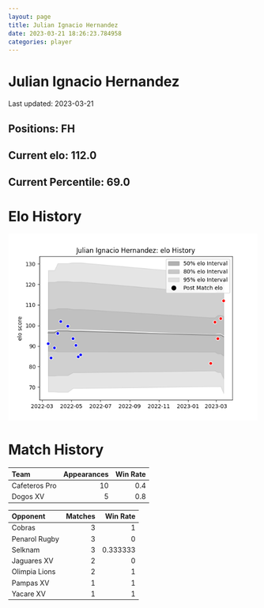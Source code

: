 ```yaml
---  
layout: page  
title: Julian Ignacio Hernandez  
date: 2023-03-21 18:26:23.784958  
categories: player  
---
```

# Julian Ignacio Hernandez


Last updated: 2023-03-21
## Positions: FH

## Current elo: 112.0

## Current Percentile: 69.0

# Elo History


![elo history](history_JulianIgnacioHernandez.png)
# Match History


| Team          |   Appearances |   Win Rate |
|:--------------|--------------:|-----------:|
| Cafeteros Pro |            10 |        0.4 |
| Dogos XV      |             5 |        0.8 |

| Opponent      |   Matches |   Win Rate |
|:--------------|----------:|-----------:|
| Cobras        |         3 |   1        |
| Penarol Rugby |         3 |   0        |
| Selknam       |         3 |   0.333333 |
| Jaguares XV   |         2 |   0        |
| Olimpia Lions |         2 |   1        |
| Pampas XV     |         1 |   1        |
| Yacare XV     |         1 |   1        |